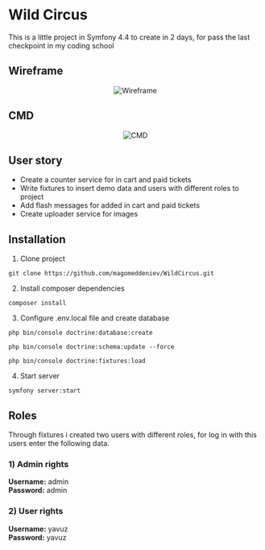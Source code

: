 # Wild Circus

This is a little project in Symfony 4.4 to create in 2 days, for pass the last checkpoint in my coding school


## Wireframe

<p align="center">
  <img src="https://i.postimg.cc/QN47qCKk/wireframe.png" alt="Wireframe">
</p>

## CMD

<p align="center">
  <img src="https://i.postimg.cc/9QYwrYTb/CMD.png" alt="CMD">
</p>

## User story

- Create a counter service for in cart and paid tickets
- Write fixtures to insert demo data and users with different roles to project
- Add flash messages for added in cart and paid tickets
- Create uploader service for images

## Installation  

1. Clone project  

`git clone https://github.com/magomeddeniev/WildCircus.git`  

2. Install composer dependencies  
  
`composer install`  

3. Configure .env.local file and create database

`php bin/console doctrine:database:create`  

`php bin/console doctrine:schema:update --force`  

`php bin/console doctrine:fixtures:load` 

4. Start server  

`symfony server:start`

## Roles

Through fixtures i created two users with different roles, for log in with this users enter the following data.

### 1) Admin rights

**Username:** admin  
**Password:** admin

### 2) User rights

**Username:** yavuz  
**Password:** yavuz
